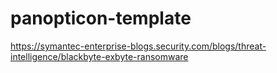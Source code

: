 # panopticon-template

https://symantec-enterprise-blogs.security.com/blogs/threat-intelligence/blackbyte-exbyte-ransomware
